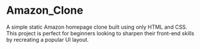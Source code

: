 # Amazon_Clone

A simple static Amazon homepage clone built using only HTML and CSS. This project is perfect for beginners looking to sharpen their front-end skills by recreating a popular UI layout.

